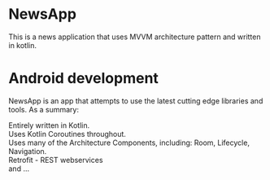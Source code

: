 # NewsApp
This is a news application that uses MVVM architecture pattern and written in kotlin.

# Android development
NewsApp is an app that attempts to use the latest cutting edge libraries and tools. As a summary:

Entirely written in Kotlin.</br>
Uses Kotlin Coroutines throughout.</br>
Uses many of the Architecture Components, including: Room, Lifecycle, Navigation.</br>
Retrofit - REST webservices</br>
and ...
